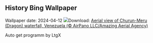 ## History Bing Wallpaper
Wallpaper date: 2024-04-12
![](https://www.bing.com/th?id=OHR.DragonWaterfall_EN-CA2526860272_UHD.jpg&w=1000)Download: [Aerial view of Churun-Meru (Dragon) waterfall, Venezuela (© AirPano LLC/Amazing Aerial Agency)](https://www.bing.com/th?id=OHR.DragonWaterfall_EN-CA2526860272_UHD.jpg)

Auto get programm by LtgX
